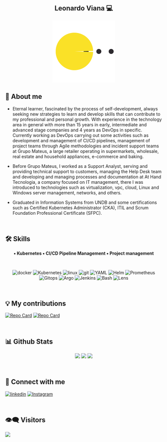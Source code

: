 <h2 align="center"> Leonardo Viana 💻 </h2>

<div align="center">
<img src="https://raw.githubusercontent.com/Aniket965/Aniket965/master/pacman.svg?sanitize=true" width="200" height="200">
</div>


## 🚀 About me

- Eternal learner, fascinated by the process of self-development, always seeking new strategies to learn and develop skills that can contribute to my professional and personal growth. With experience in the technology area in general with more than 15 years in early, intermediate and advanced stage companies and 4 years as DevOps in specific. Currently working as DevOps carrying out some activities such as development and management of CI/CD pipelines, management of project teams through Agile methodologies and incident support teams at Grupo Mateus, a large retailer operating in supermarkets, wholesale, real estate and household appliances, e-commerce and baking.

- Before Grupo Mateus, I worked as a Support Analyst, serving and providing technical support to customers, managing the Help Desk team and developing and managing processes and documentation at At Hand Tecnologia, a company focused on IT management, there I was introduced to technologies such as virtualization, vpc, cloud, Linux and Windows server management, networks, and others.

- Graduated in Information Systems from UNDB and some certifications such as Certified Kubernetes Administrator (CKA), ITIL and Scrum Foundation Professional Certificate (SFPC).

<br>

## 🛠 Skills

<p align="center">
  <strong>
▪️ Kubernetes ▪️ CI/CD Pipeline Management ▪️ Project management
  </strong>
</p>

<br>
  
<p align="center">
<img src="https://user-images.githubusercontent.com/51878265/200594916-47ba8a4c-fb94-4953-b179-dfb542df9499.png" height="100" alt="docker"> 
<img src="https://user-images.githubusercontent.com/51878265/200594367-f416d081-af8f-4f48-8008-998d005b317f.png" height="100" alt="Kubernetes">
<img src="https://user-images.githubusercontent.com/51878265/209197882-51406a8f-04ff-4c53-a362-ac32ae8566ad.png" height="100" alt="linux"> 
<img src="https://user-images.githubusercontent.com/51878265/202784470-2c813581-7160-4aaf-b96c-35187795d05b.png" height="100" alt="git"> 
<img src="https://user-images.githubusercontent.com/51878265/202765143-55758916-b631-4c18-aaad-718b42507d67.png" height="100" alt="YAML">
<img src="https://user-images.githubusercontent.com/51878265/202859249-b90ac510-d8e8-408d-9c07-0d2bd8e1b092.png" height="100" alt="Helm">
<img src="https://user-images.githubusercontent.com/51878265/202859485-eba6809e-1cb8-4bbc-ab22-efa3c91d6463.png" height="100" alt="Prometheus">
<img src="https://user-images.githubusercontent.com/51878265/206730962-b20f94c1-17af-48b2-b62c-b6c02dbeeb77.png" height="100" alt="Gitops">
<img src="https://user-images.githubusercontent.com/51878265/205495495-b3f0b395-3ce3-42d8-9274-220ff10334f6.png" height="100" alt="Argo">
<img src="https://user-images.githubusercontent.com/51878265/209197795-570330e6-fbee-4bf3-a42e-b8609e3afc46.png" height="100" alt="Jenkins">
<img src="https://user-images.githubusercontent.com/51878265/200594989-b1406680-ed41-478a-84d5-7c35b287e112.png" height="100" alt="Bash">
<img src="https://user-images.githubusercontent.com/51878265/208243882-9c4f03fe-7aa3-4f42-84c4-ab90047e056b.png" height="100" alt="Lens">
</p>  

<br>

## 💡 My contributions

[![Repo Card](https://github-readme-stats.vercel.app/api/pin/?username=leoviana00&repo=dio-lab-open-source&bg_color=000&border_color=30A3DC&show_icons=true&icon_color=30A3DC&title_color=E94D5F&text_color=FFF)](https://github.com/leoviana00/dio-lab-open-source)
[![Repo Card](https://github-readme-stats.vercel.app/api/pin/?username=leoviana00&repo=GitContributionOpenSource&bg_color=000&border_color=30A3DC&show_icons=true&icon_color=30A3DC&title_color=E94D5F&text_color=FFF)](https://github.com/leoviana00/GitContributionOpenSource)

<br>

## 📊 Github Stats

<p align="center">
<img width=300 src='https://github-readme-stats.vercel.app/api?username=joshxfi&theme=vue-dark&show_icons=true&hide_border=true&count_private=true' />
<img width=320 src='https://github-readme-streak-stats.herokuapp.com/?user=joshxfi&theme=vue-dark&hide_border=true' />
<img width=230 src='https://github-readme-stats.vercel.app/api/top-langs/?username=joshxfi&theme=vue-dark&show_icons=true&hide_border=true&layout=compact' />
</p>  

<br>

## 💬 Connect with me

[![linkedin](https://img.shields.io/badge/linkedin-0A66C2?style=for-the-badge&logo=linkedin&logoColor=white)](https://www.linkedin.com/in/leoviana00/)
[![Instagram](https://img.shields.io/badge/-Instagram-%23E4405F?style=for-the-badge&logo=instagram&logoColor=white)](https://www.instagram.com/leoviana00/)

<br>

## 👁️‍🗨️ Visitors

![](https://api.visitorbadge.io/api/VisitorHit?user=leoviana00&repo=github-visitors-badge&countColor=%237B1E7A)

